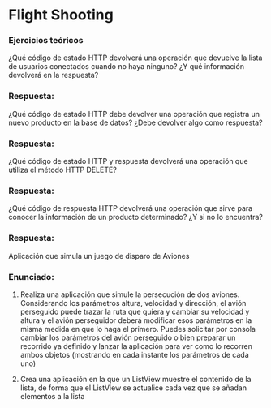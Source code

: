 # Flight Shooting

### Ejercicios teóricos
¿Qué código de estado HTTP devolverá una operación que devuelve la lista de usuarios conectados cuando no haya ninguno? ¿Y qué información devolverá en la respuesta?
### Respuesta:
¿Qué código de estado HTTP debe devolver una operación que registra un nuevo producto en la base de datos? ¿Debe devolver algo como respuesta?
### Respuesta:
¿Qué código de estado HTTP y respuesta devolverá una operación que utiliza el método HTTP DELETE?
### Respuesta:
¿Qué código de respuesta HTTP devolverá una operación que sirve para conocer la información de un producto determinado? ¿Y si no lo encuentra?
### Respuesta:

Aplicación que simula un juego de disparo de Aviones

### Enunciado:
1. Realiza una aplicación que simule la persecución de dos aviones. Considerando los parámetros altura, velocidad y dirección, el avión perseguido puede trazar la ruta que quiera y cambiar su velocidad y altura y el avión perseguidor deberá modificar esos parámetros en la misma medida en que lo haga el primero. Puedes solicitar por consola cambiar los parámetros del avión perseguido o bien preparar un recorrido ya definido y lanzar la aplicación para ver como lo recorren ambos objetos (mostrando en cada instante los parámetros de cada uno)

2. Crea una aplicación en la que un ListView muestre el contenido de la lista, de forma que el ListView se actualice cada vez que se añadan elementos a la lista
